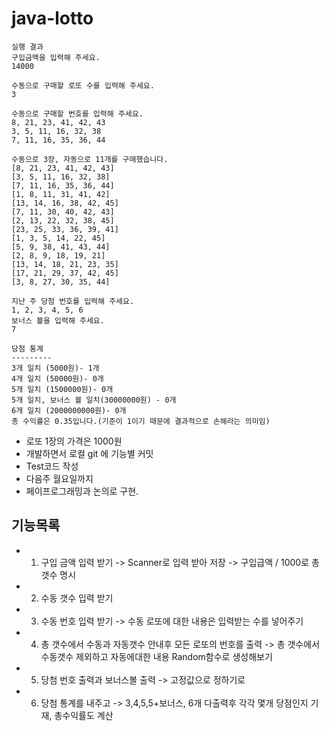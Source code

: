 # java-lotto

```
실행 결과
구입금액을 입력해 주세요.
14000

수동으로 구매할 로또 수를 입력해 주세요.
3

수동으로 구매할 번호를 입력해 주세요.
8, 21, 23, 41, 42, 43
3, 5, 11, 16, 32, 38
7, 11, 16, 35, 36, 44

수동으로 3장, 자동으로 11개를 구매했습니다.
[8, 21, 23, 41, 42, 43]
[3, 5, 11, 16, 32, 38]
[7, 11, 16, 35, 36, 44]
[1, 8, 11, 31, 41, 42]
[13, 14, 16, 38, 42, 45]
[7, 11, 30, 40, 42, 43]
[2, 13, 22, 32, 38, 45]
[23, 25, 33, 36, 39, 41]
[1, 3, 5, 14, 22, 45]
[5, 9, 38, 41, 43, 44]
[2, 8, 9, 18, 19, 21]
[13, 14, 18, 21, 23, 35]
[17, 21, 29, 37, 42, 45]
[3, 8, 27, 30, 35, 44]

지난 주 당첨 번호를 입력해 주세요.
1, 2, 3, 4, 5, 6
보너스 볼을 입력해 주세요.
7

당첨 통계
---------
3개 일치 (5000원)- 1개
4개 일치 (50000원)- 0개
5개 일치 (1500000원)- 0개
5개 일치, 보너스 볼 일치(30000000원) - 0개
6개 일치 (2000000000원)- 0개
총 수익률은 0.35입니다.(기준이 1이기 때문에 결과적으로 손해라는 의미임)
```

- 로또 1장의 가격은 1000원
- 개발하면서 로컬 git 에 기능별 커밋
- Test코드 작성
- 다음주 월요일까지
- 페이프로그래밍과 논의로 구현.

## 기능목록
- 1. 구입 금액 입력 받기
     -> Scanner로 입력 받아 저장
     -> 구입급액 / 1000로 총 갯수 명시
- 2. 수동 갯수 입력 받기
- 3. 수동 번호 입력 받기
   -> 수동 로또에 대한 내용은 입력받는 수를 넣어주기
- 4. 총 갯수에서 수동과 자동갯수 안내후 모든 로또의 번호를 출력
   -> 총 갯수에서 수동갯수 제외하고 자동에대한 내용 Random함수로 생성해보기
- 5. 당첨 번호 출력과 보너스볼 출력
   -> 고정값으로 정하기로
- 6. 당첨 통계를 내주고
   -> 3,4,5,5+보너스, 6개 다출력후 각각 몇개 당점인지 기재, 총수익률도 계산
